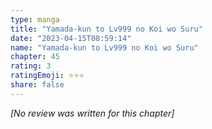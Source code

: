 ```yaml
---
type: manga
title: "Yamada-kun to Lv999 no Koi wo Suru"
date: "2023-04-15T08:59:14"
name: "Yamada-kun to Lv999 no Koi wo Suru"
chapter: 45
rating: 3
ratingEmoji: ⭐️⭐️⭐️
share: false
---
```


_[No review was written for this chapter]_
